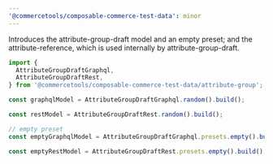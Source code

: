 ```yaml
---
'@commercetools/composable-commerce-test-data': minor
---
```


Introduces the attribute-group-draft model and an empty preset; and the attribute-reference, which is used internally by attribute-group-draft.

```ts
import {
  AttributeGroupDraftGraphql,
  AttributeGroupDraftRest,
} from '@commercetools/composable-commerce-test-data/attribute-group';

const graphqlModel = AttributeGroupDraftGraphql.random().build();

const restModel = AttributeGroupDraftRest.random().build();

// empty preset
const emptyGraphqlModel = AttributeGroupDraftGraphql.presets.empty().build();

const emptyRestModel = AttributeGroupDraftRest.presets.empty().build();
```
